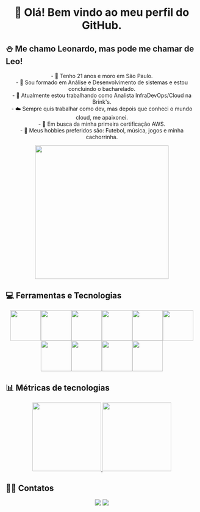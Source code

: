 # <h1 align="center"> 👋 Olá! Bem vindo ao meu perfil do GitHub. </h1>

## ⛄ Me chamo Leonardo, mas pode me chamar de Leo!

<p align="center">
- 📌 Tenho 21 anos e moro em São Paulo.<br>
- 👷 Sou formado em Análise e Desenvolvimento de sistemas e estou concluindo o bacharelado.<br>
- 🔭 Atualmente estou trabalhando como Analista InfraDevOps/Cloud na Brink's.<br>
- ☁️ Sempre quis trabalhar como dev, mas depois que conheci o mundo cloud, me apaixonei.<br>
- 🌱 Em busca da minha primeira certificação AWS.<br>
- 💈 Meus hobbies preferidos são: Futebol, música, jogos e minha cachorrinha.
  
<p align="center">
  <img src="https://super.abril.com.br/wp-content/uploads/2016/09/super_imggato_digitando_0.gif" width="350">
</p>


## 💻 Ferramentas e Tecnologias

<p align="center">
<img src="https://cdn.jsdelivr.net/gh/devicons/devicon/icons/terraform/terraform-original-wordmark.svg" width="80" height="80"/><img src="https://cdn.jsdelivr.net/gh/devicons/devicon/icons/amazonwebservices/amazonwebservices-plain-wordmark.svg" width="80" height="80"/><img src="https://cdn.jsdelivr.net/gh/devicons/devicon/icons/linux/linux-original.svg" width="80" height="80"/><img src="https://cdn.jsdelivr.net/gh/devicons/devicon/icons/python/python-original-wordmark.svg" width="80" height="80"/><img src="https://cdn.jsdelivr.net/gh/devicons/devicon/icons/jenkins/jenkins-original.svg" width="80" height="80"/><img src="https://cdn.jsdelivr.net/gh/devicons/devicon/icons/vscode/vscode-original-wordmark.svg" width="80" height="80"/><img src="https://cdn.jsdelivr.net/gh/devicons/devicon/icons/php/php-plain.svg" width="80" height="80"/><img src="https://cdn.jsdelivr.net/gh/devicons/devicon/icons/ansible/ansible-original-wordmark.svg" width="80" height="80"/><img src="https://cdn.jsdelivr.net/gh/devicons/devicon/icons/git/git-original-wordmark.svg" width="80" height="80"/><img src="https://cdn.jsdelivr.net/gh/devicons/devicon/icons/docker/docker-original-wordmark.svg" width="80" height="80"/>


  
## 📊 Métricas de tecnologias
<p align="center">
<a href="https://github.com/Leeosapucahy">
  <img height="180em" src="https://github-readme-stats-eight-theta.vercel.app/api?username=Leeosapucahy&show_icons=true&theme=algolia&include_all_commits=true&count_private=true"/>
  <img height="180em" src="https://github-readme-stats-eight-theta.vercel.app/api/top-langs/?username=Leeosapucahy&layout=compact&langs_count=8&theme=algolia"/>
</a>
</p>

  
##  🤝🏻 Contatos

<p align="center">
<a href="https://www.linkedin.com/in/leonardo-sapucahy-4827291b0/"><img src="https://img.shields.io/badge/-Leonardo%20Sapucahy-0077B5?style=flat-square&logo=Linkedin&logoColor=white"/></a>
<a href="mailto:leosapucahy18@gmail.com"><img src="https://img.shields.io/badge/-leosapucahy18@gmail.com-D14836?style=flat-square&logo=Gmail&logoColor=white"/></a>
